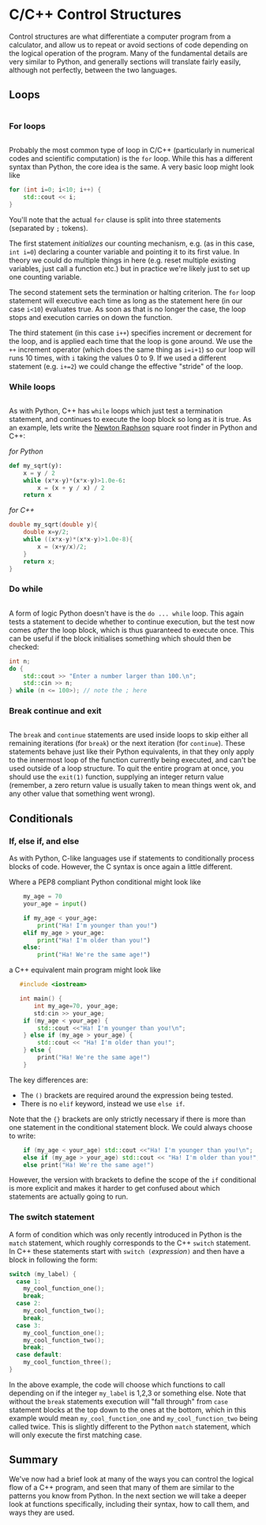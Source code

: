 # C/C++ Control Structures

Control structures are what differentiate a computer program from a calculator, and allow us to repeat or avoid sections of code depending on the logical operation of the program. Many of the fundamental details are very similar to Python, and generally sections will translate fairly easily, although not perfectly, between the two languages.

## Loops
```{index} Loops
```

### For loops
```{index} For loops
```

Probably the most common type of loop in C/C++ (particularly in numerical codes and scientific computation) is the `for` loop. While this has a different syntax than Python, the core idea is the same. A very basic loop might look like

```c++
for (int i=0; i<10; i++) {
    std::cout << i;
}
```
You'll note that the actual `for` clause is split into three statements (separated by `;` tokens).

 The first statement _initializes_ our counting mechanism, e.g. (as in this case, `int i=0`) declaring a counter variable and pointing it to its first value. In theory we could do multiple things in here (e.g. reset multiple existing variables, just call a function etc.) but in practice we're likely just to set up one counting variable.

 The second statement sets the termination or halting criterion. The `for` loop statement will executive each time as long as the statement here (in our case `i<10`) evaluates true. As soon as that is no longer the case, the loop stops and execution carries on down the function.

 The third statement (in this case `i++`) specifies increment or decrement for the loop, and is applied each time that the loop is gone around. We use the `++` increment operator (which does the same thing as `i=i+1`) so our loop will runs 10 times, with `i` taking the values 0 to 9. If we used a different statement (e.g. `i+=2`) we could change the effective "stride" of the loop.

### While loops
```{index} While loops
```

As with Python, C++ has `while` loops which just test a termination statement, and continues to execute the loop block so long as it is true. As an example, lets write the [Newton Raphson](https://en.wikipedia.org/wiki/Newton's_method#Square_root) square root finder in Python and C++:

_for Python_
```python
def my_sqrt(y):
    x = y / 2
    while (x*x-y)*(x*x-y)>1.0e-6:
        x = (x + y / x) / 2
    return x
```

_for C++_
```c++
double my_sqrt(double y){
    double x=y/2;
    while ((x*x-y)*(x*x-y)>1.0e-8){
        x = (x+y/x)/2;
    }
    return x;
}
```

### Do while
```{index} Do while loops
```

A form of logic Python doesn't have is the `do ... while` loop. This again tests a statement to decide whether to continue execution, but the test now comes _after_ the loop block, which is thus guaranteed to execute once. This can be useful if the block initialises something which should then be checked:

```c++
int n;
do {
    std::cout >> "Enter a number larger than 100.\n";
    std::cin >> n;
} while (n <= 100>); // note the ; here
```

### Break continue and exit
```{index} break, continue
```

The `break` and `continue` statements are used inside loops to skip either all remaining iterations (for `break`) or the next iteration (for `continue`). These statements behave just like their Python equivalents, in that they only apply to the innermost loop of the function currently being executed, and can't be used outside of a loop structure. To quit the entire program at once, you should use the `exit(1)` function, supplying an integer return value (remember, a zero return value is usually taken to mean things went ok, and any other value that something went wrong).


## Conditionals


### If, else if, and else

As with Python, C-like languages use if statements to conditionally process blocks of code. However, the C syntax is once again a little different.

Where a PEP8 compliant Python conditional might look like

```python
    my_age = 70
    your_age = input()

    if my_age < your_age:
        print("Ha! I'm younger than you!")
    elif my_age > your_age:
        print("Ha! I'm older than you!")
    else:
        print("Ha! We're the same age!")
```
a C++ equivalent main program might look like
```c++
   #include <iostream>

   int main() {
       int my_age=70, your_age;
       std:cin >> your_age;
    if (my_age < your_age) {
        std::cout <<"Ha! I'm younger than you!\n";
    } else if (my_age > your_age) {
        std::cout << "Ha! I'm older than you!";
    } else {
        print("Ha! We're the same age!")
    }

```

The key differences are:
  - The `()` brackets are required around the expression being tested.
  - There is no `elif` keyword, instead we use `else if`.

Note that the `{}` brackets are only strictly necessary if there is more than one statement in the conditional statement block. We could always choose to write:

```c++
    if (my_age < your_age) std::cout <<"Ha! I'm younger than you!\n";
    else if (my_age > your_age) std::cout << "Ha! I'm older than you!";
    else print("Ha! We're the same age!")
```

However, the version with brackets to define the scope of the `if` conditional is more explicit and makes it harder to get confused about which statements are actually going to run.


### The switch statement

A form of condition which was only recently introduced in Python is the `match` statement, which roughly corresponds to the C++ `switch` statement. In C++ these statements start with `switch (`_expression_`)` and then have a block in following the form:

```c++
switch (my_label) {
  case 1:
    my_cool_function_one(); 
    break;
  case 2:
    my_cool_function_two();
    break;
  case 3:
    my_cool_function_one();
    my_cool_function_two();
    break;
  case default:
    my_cool_function_three();
} 
```

In the above example, the code will choose which functions to call depending on if the integer `my_label` is 1,2,3 or something else. Note that without the `break` statements execution will "fall through" from `case` statement blocks at the top down to the ones at the bottom, which in this example would mean `my_cool_function_one` and `my_cool_function_two` being called twice. This is slightly different to the Python `match` statement, which will only execute the first matching case.

## Summary

We've now had a brief look at many of the ways you can control the logical flow of a C++ program, and seen that many of them are similar to the patterns you know from Python. In the next section we will take a deeper look at functions specifically, including their syntax, how to call them, and ways they are used.
